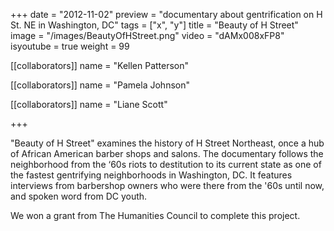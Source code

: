 +++
date = "2012-11-02"
preview = "documentary about gentrification on H St. NE in Washington, DC"
tags = ["x", "y"]
title = "Beauty of H Street"
image = "/images/BeautyOfHStreet.png"
video = "dAMx008xFP8"
isyoutube = true
weight = 99

[[collaborators]]
name = "Kellen Patterson"

[[collaborators]]
name = "Pamela Johnson"

[[collaborators]]
name = "Liane Scott"

+++

"Beauty of H Street" examines the history of H Street Northeast, once a hub of African American barber shops and salons. The documentary follows the neighborhood from the ‘60s riots to destitution to its current state as one of the fastest gentrifying neighborhoods in Washington, DC. It features interviews from barbershop owners who were there from the '60s until now, and spoken word from DC youth. 

We won a grant from The Humanities Council to complete this project.